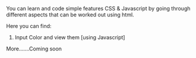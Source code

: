 You can learn and code simple features CSS & Javascript by going through different aspects that can be worked out using html.

Here you can find:

1. Input Color and view them [using Javascript]

More.......Coming soon
